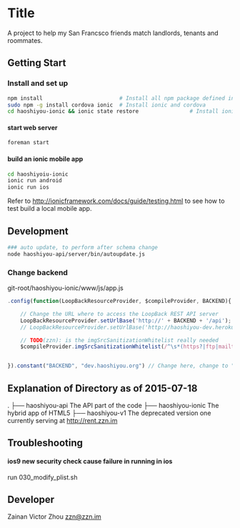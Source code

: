 # Title

A project to help my San Francsco friends match landlords, tenants and roommates.

## Getting Start
### Install and set up
```bash
npm install                        # Install all npm package defined in package.json
sudo npm -g install cordova ionic  # Install ionic and cordova
cd haoshiyou-ionic && ionic state restore                # Install ionic plugins
```

#### start web server
```bash
foreman start
```

#### build an ionic mobile app

```bash
cd haoshiyoiu-ionic
ionic run android
ionic run ios
``` 
Refer to http://ionicframework.com/docs/guide/testing.html to see how to test build a local mobile app.
## Development
``` bash
### auto update, to perform after schema change
node haoshiyou-api/server/bin/autoupdate.js
```
### Change  backend
git-root/haoshiyou-ionic/www/js/app.js
```javascript
.config(function(LoopBackResourceProvider, $compileProvider, BACKEND){

    // Change the URL where to access the LoopBack REST API server
    LoopBackResourceProvider.setUrlBase('http://' + BACKEND + '/api');
    // LoopBackResourceProvider.setUrlBase('http://haoshiyou-dev.herokuapp.com/api');

    // TODO(zzn): is the imgSrcSanitizationWhitelist really needed
    $compileProvider.imgSrcSanitizationWhitelist(/^\s*(https?|ftp|mailto|content|file|assets-library):/);


}).constant("BACKEND", "dev.haoshiyou.org") // Change here, change to "localhost:5000"
```
## Explanation of Directory as of 2015-07-18
.
├── haoshiyou-api       The API part of the code
├── haoshiyou-ionic     The hybrid app of HTML5 
├── haoshiyou-v1        The deprecated version one currently serving at http://rent.zzn.im

## Troubleshooting
#### ios9 new security check cause failure in running in ios 
run 030_modify_plist.sh


## Developer

Zainan Victor Zhou <zzn@zzn.im>
